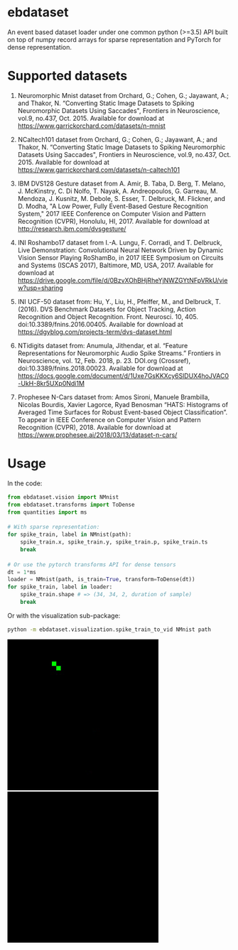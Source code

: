 ebdataset
=========

An event based dataset loader under one common python (>=3.5) API built on top of numpy record arrays for sparse representation and PyTorch for dense representation.

# Supported datasets

1. Neuromorphic Mnist dataset from
Orchard, G.; Cohen, G.; Jayawant, A.; and Thakor, N.
“Converting Static Image Datasets to Spiking Neuromorphic Datasets Using Saccades",
Frontiers in Neuroscience, vol.9, no.437, Oct. 2015. Available for download at https://www.garrickorchard.com/datasets/n-mnist

2. NCaltech101 dataset from
    Orchard, G.; Cohen, G.; Jayawant, A.; and Thakor, N.
    “Converting Static Image Datasets to Spiking Neuromorphic Datasets Using Saccades",
    Frontiers in Neuroscience, vol.9, no.437, Oct. 2015. Available for download at https://www.garrickorchard.com/datasets/n-caltech101

3. IBM DVS128 Gesture dataset from
    A. Amir, B. Taba, D. Berg, T. Melano, J. McKinstry, C. Di Nolfo, T. Nayak, A. Andreopoulos, G. Garreau, M. Mendoza, J. Kusnitz, M. Debole, S. Esser, T. Delbruck, M. Flickner, and D. Modha,
    "A Low Power, Fully Event-Based Gesture Recognition System,"
    2017 IEEE Conference on Computer Vision and Pattern Recognition (CVPR), Honolulu, HI, 2017. Available for download at http://research.ibm.com/dvsgesture/

4. INI Roshambo17 dataset from
    I.-A. Lungu, F. Corradi, and T. Delbruck,
    Live Demonstration: Convolutional Neural Network Driven by Dynamic Vision Sensor Playing RoShamBo,
    in 2017 IEEE Symposium on Circuits and Systems (ISCAS 2017), Baltimore, MD, USA, 2017. Available for download at https://drive.google.com/file/d/0BzvXOhBHjRheYjNWZGYtNFpVRkU/view?usp=sharing

5. INI UCF-50 dataset from:
    Hu, Y., Liu, H., Pfeiffer, M., and Delbruck, T. (2016).
    DVS Benchmark Datasets for Object Tracking, Action Recognition and Object Recognition.
    Front. Neurosci. 10, 405. doi:10.3389/fnins.2016.00405. Available for download at https://dgyblog.com/projects-term/dvs-dataset.html

6. NTidigits dataset from:
    Anumula, Jithendar, et al. “Feature Representations for Neuromorphic Audio Spike Streams.”
    Frontiers in Neuroscience, vol. 12, Feb. 2018, p. 23. DOI.org (Crossref), doi:10.3389/fnins.2018.00023. Available for download at https://docs.google.com/document/d/1Uxe7GsKKXcy6SlDUX4hoJVAC0-UkH-8kr5UXp0Ndi1M

7. Prophesee N-Cars dataset from:
    Amos Sironi, Manuele Brambilla, Nicolas Bourdis, Xavier Lagorce, Ryad Benosman
    “HATS: Histograms of Averaged Time Surfaces for Robust Event-based Object Classification”.
    To appear in IEEE Conference on Computer Vision and Pattern Recognition (CVPR), 2018. Available for download at https://www.prophesee.ai/2018/03/13/dataset-n-cars/


# Usage

In the code:
```python
from ebdataset.vision import NMnist
from ebdataset.transforms import ToDense
from quantities import ms

# With sparse representation:
for spike_train, label in NMnist(path):
    spike_train.x, spike_train.y, spike_train.p, spike_train.ts
    break

# Or use the pytorch transforms API for dense tensors
dt = 1*ms
loader = NMnist(path, is_train=True, transform=ToDense(dt))
for spike_train, label in loader:
    spike_train.shape # => (34, 34, 2, duration of sample)
    break
```

Or with the visualization sub-package:
```bash
python -m ebdataset.visualization.spike_train_to_vid NMnist path
```

![](images/nmnist-2.gif) ![](images/nmnist-9.gif)
